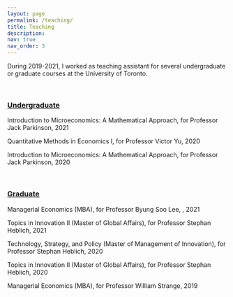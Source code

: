 ```yaml
---
layout: page
permalink: /teaching/
title: Teaching
description: 
nav: true
nav_order: 3
---
```


During 2019-2021, I worked as teaching assistant for several undergraduate or graduate courses at the University of Toronto.

<p>&nbsp;</p>

### <ins>Undergraduate</ins>

Introduction to Microeconomics: A Mathematical Approach, for Professor Jack Parkinson, 2021

Quantitative Methods in Economics I, for Professor Victor Yu,   2020

Introduction to Microeconomics: A Mathematical Approach, for Professor Jack Parkinson, 2020

<p>&nbsp;</p>

### <ins>Graduate</ins>

Managerial Economics (MBA), for Professor Byung Soo Lee, , 2021

Topics in Innovation II (Master of Global Affairs), for Professor Stephan Heblich, 2021

Technology, Strategy, and Policy (Master of Management of Innovation), for Professor Stephan Heblich, 2020

Topics in Innovation II (Master of Global Affairs), for Professor Stephan Heblich, 2020

Managerial Economics (MBA), for Professor William Strange, 2019
